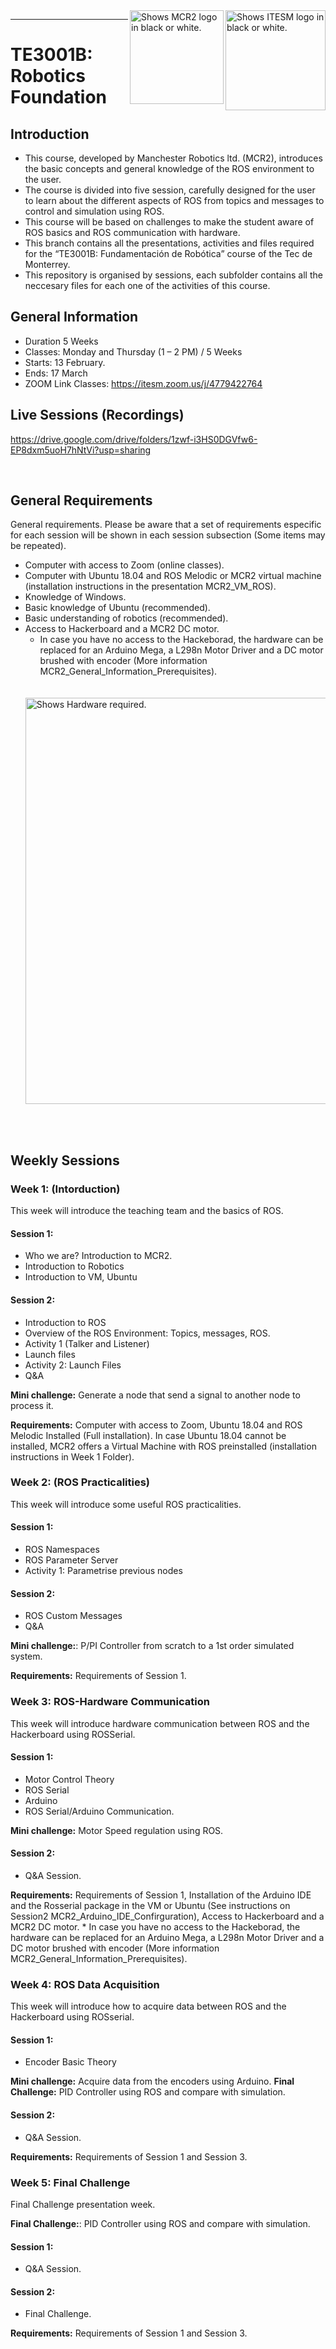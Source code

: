 <picture>
  <source media="(prefers-color-scheme: dark)" srcset="https://github.com/ManchesterRoboticsLtd/TE3001B_Fundamentals_of_Robotics/blob/main/Misc/Logos/Logotipo%20Vertical%20Bco_Transparente.png">
  <source media="(prefers-color-scheme: light)" srcset="https://github.com/ManchesterRoboticsLtd/TE3001B_Fundamentals_of_Robotics/blob/main/Misc/Logos/Logotipo%20Vertical%20Azul%20transparente.png">
  <img alt="Shows ITESM logo in black or white." width="160" align="right">
</picture>

<picture>
  <source media="(prefers-color-scheme: dark)" srcset="https://github.com/ManchesterRoboticsLtd/TE3001B_Fundamentals_of_Robotics/blob/main/Misc/Logos/MCR2_Logo_White.png">
  <source media="(prefers-color-scheme: light)" srcset="https://github.com/ManchesterRoboticsLtd/TE3001B_Fundamentals_of_Robotics/blob/main/Misc/Logos/MCR2_Logo_Black.png">
  <img alt="Shows MCR2 logo in black or white." width="150" align="right">
</picture>

---
# TE3001B: Robotics Foundation

  ## Introduction
   * This course, developed by Manchester Robotics ltd. (MCR2), introduces the basic concepts and general knowledge of the ROS environment to the user.
   * The course is divided into five session, carefully designed for the user to learn about the different aspects of ROS  from topics and messages to control and simulation using ROS.
   * This course will be based on challenges to make the student aware of ROS basics and ROS communication with hardware.
   * This branch contains all the presentations, activities and files required for the “TE3001B: Fundamentación de Robótica” course of the Tec de Monterrey.
   * This repository is organised by sessions, each subfolder contains all the neccesary files for each one of the activities of this course.
   
## General Information
* Duration 5 Weeks
* Classes: Monday and Thursday  (1 – 2 PM) / 5 Weeks
* Starts: 13 February.
* Ends: 17 March
* ZOOM Link Classes: https://itesm.zoom.us/j/4779422764

## Live Sessions (Recordings)
https://drive.google.com/drive/folders/1zwf-i3HS0DGVfw6-EP8dxm5uoH7hNtVi?usp=sharing

 
## General Requirements
General requirements. Please be aware that a set of requirements especific for each session will be shown in each session subsection (Some items may be repeated).
* Computer with access to Zoom (online classes).
* Computer with Ubuntu 18.04 and ROS Melodic or MCR2 virtual machine (installation instructions in the presentation MCR2_VM_ROS).
* Knowledge of Windows. 
* Basic knowledge of Ubuntu (recommended).
* Basic understanding of robotics (recommended).
* Access to Hackerboard and a MCR2 DC motor. 
  * In case you have no access to the Hackeborad, the hardware can be replaced for an Arduino Mega, a L298n Motor Driver and a DC motor brushed with encoder (More information MCR2_General_Information_Prerequisites).
  <br/><br/><br/>
  <picture>
  <source media="(prefers-color-scheme: light)" srcset="https://github.com/ManchesterRoboticsLtd/TE3001B_Fundamentals_of_Robotics/blob/main/Misc/Logos/Hardware.png">
  <img alt="Shows Hardware required." width="650" align="center">
</picture>
<br/><br/>

## Weekly Sessions

  ### Week 1: (Intorduction)
  This week will introduce the teaching team and the basics of ROS.
  #### Session 1:
  * Who we are? Introduction to MCR2.
  * Introduction to Robotics
  * Introduction to VM, Ubuntu
  #### Session 2:
  * Introduction to ROS
  * Overview of the ROS Environment: Topics, messages, ROS.
  * Activity 1 (Talker and Listener)
  * Launch files
  *	Activity 2: Launch Files
  * Q&A
  
  **Mini challenge:** Generate a node that send a signal to another node to process it.
  
  **Requirements:** Computer with access to Zoom, Ubuntu 18.04 and ROS Melodic Installed (Full installation). In case Ubuntu 18.04 cannot be installed, MCR2 offers a Virtual Machine with ROS preinstalled (installation instructions in Week 1 Folder).
  
  ### Week 2: (ROS Practicalities)  
  This week will introduce some useful ROS practicalities.
  #### Session 1:
  * ROS Namespaces
  * ROS Parameter Server
  * Activity 1: Parametrise previous nodes
  #### Session 2:
  * ROS Custom Messages
  * Q&A
  
  **Mini challenge:**: P/PI Controller from scratch to a 1st order simulated system.
  
  **Requirements:** Requirements of Session 1.

  ### Week 3: ROS-Hardware Communication
  This week will introduce hardware communication between ROS and the Hackerboard using ROSSerial.
  #### Session 1:
  * Motor Control Theory
  * ROS Serial
  * Arduino
  * ROS Serial/Arduino Communication.
  
  **Mini challenge:** Motor Speed regulation using ROS.
  #### Session 2:
  * Q&A Session.
  
  **Requirements:** Requirements of Session 1, Installation of the Arduino IDE and the Rosserial package in the VM or Ubuntu (See instructions on Session2 MCR2_Arduino_IDE_Confirguration), Access to Hackerboard and a MCR2 DC motor.
    * In case you have no access to the Hackeborad, the hardware can be replaced for an Arduino Mega, a L298n Motor Driver and a DC motor brushed with encoder (More information MCR2_General_Information_Prerequisites).
  
  ### Week 4: ROS Data Acquisition
  This week will introduce how to acquire data between ROS and the Hackerboard using ROSserial.
  #### Session 1:
  * Encoder Basic Theory
  
  **Mini challenge:** Acquire data from the encoders using Arduino.
  **Final Challenge:** PID Controller using ROS and compare with simulation.

  
  #### Session 2:
  * Q&A Session.
  
  **Requirements:** Requirements of Session 1 and Session 3.
  
  ### Week 5: Final Challenge
  Final Challenge presentation week.
  
  **Final Challenge:**: PID Controller using ROS and compare with simulation.
  #### Session 1:
  * Q&A Session.
  #### Session 2:
  * Final Challenge.
  
  **Requirements:** Requirements of Session 1 and Session 3.

